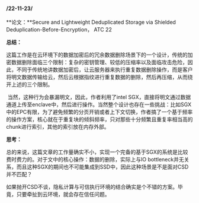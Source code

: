 #### /22-11-23/

**论文：**Secure and Lightweight Deduplicated Storage via Shielded Deduplication-Before-Encryption， ATC 22

**总结：**

​	这篇工作是在云环境下的数据加密后的冗余数据删除场景下的一个设计，传统的加密数据删除面临三个限制：复杂的密钥管理、较低的压缩率以及面临攻击危险，因此，不同于传统地讲数据加密后，让云服务器来执行重复数据删除操作，而是客户将明文数据传输给云，然后云根据指纹进行重复数据的删除，然后再压缩，从而绕开上述的三个限制。

​	当然，这种行为会暴漏明文，因此，作者利用了intel SGX，直接将明文通过数据通道上传至enclave中，然后进行操作。当然整个设计也存在一些挑战：比如SGX中的EPC有限，为了避免频繁的分页开销或者上下文切换，作者搞了一个基于频率的操作方案，核心就在于重复块的倾斜频率，只对那些十分频繁且重复率相当高的chunk进行索引，其他的索引放在内存外部。

**思考：**

​	总的来说，这篇文章的工作量确实不小，实现一个完备的基于SGX的系统是比较费时费力的。对于文中的核心操作：数据的删除，实际上与IO bottleneck并无关系，而且这种SGX的期间也不可能集成到SSD中，因此这种场景是不是面对CSD并不匹配？

​	如果抛开CSD不谈，隐私计算与可信执行环境的结合确实是个不错的方案。毕竟，只要牵扯到云环境，就会存在信任问题。

